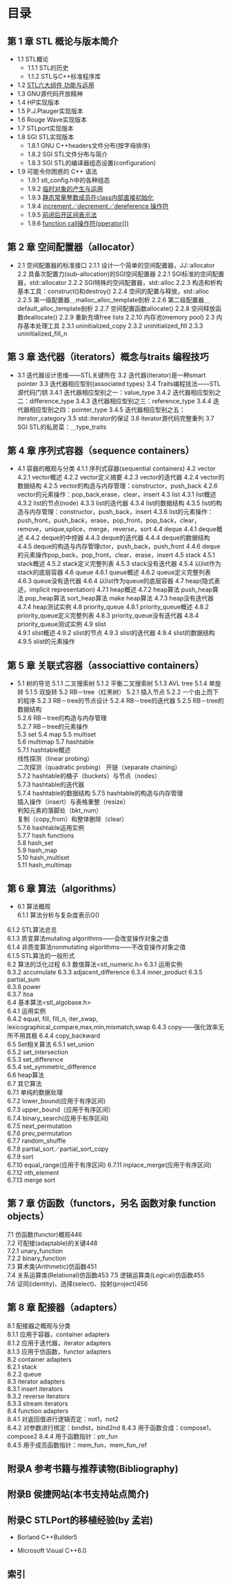 # 目录

## 第 1 章  STL 概论与版本简介

- 1.1 STL概论
    - 1.1.1 STL的历史
    - 1.1.2 STL与C++标准程序库
- 1.2 [STL六大组件 功能与运用](file/1.2STL六大组件（功能与运用）.md)
- 1.3 GNU源代码开放精神
- 1.4 HP实现版本
- 1.5 P.J.Plauger实现版本
- 1.6 Rouge Wave实现版本
- 1.7 STLport实现版本
- 1.8 SGI STL实现版本
    - 1.8.1 GNU C++headers文件分布(按字母排序)
    - 1.8.2 SGI STL文件分布与简介
    - 1.8.3 SGI STL的编译器组态设置(configuration)
- 1.9 可能令你困惑的 C++ 语法
    - 1.9.1 stl_config.h中的各种组态
    - 1.9.2 [临时对象的产生与运用](file/1.9.2临时对象的产生与运用.md)
    - 1.9.3 [静态常量整数成员在class内部直接初始化](file/1.9.3静态常置整数成员在class内部直接初始化.md)
    - 1.9.4 [increment／decrement／dereference 操作符](file/1.9.4increment／decrement／dereference操作符.md)
    - 1.9.5 [前闭后开区间表示法](file/1.9.5前闭后开区间表示法.md)
    - 1.9.6 [function call操作符(operator())](file/1.9.6functioncall操作符.md)

## 第 2 章  空间配置器（allocator）

- 2.1 空间配置器的标准接口
    2.1.1 设计一个简单的空间配置器，JJ::allocator
    2.2 具备次配置力(sub-allocation)的SGI空间配置器
    2.2.1 SGI标准的空间配置器，std::allocator
    2.2.2 SGI特殊的空间配置器，std::alloc
    2.2.3 构造和析构基本工具：construct()和destroy()
    2.2.4 空间的配置与释放，std::alloc
    2.2.5 第一级配置器＿malloc_alloc_template剖析
    2.2.6 第二级配置器＿default_alloc_template剖析
    2.2.7 空间配置函数allocate()
    2.2.8 空间释放函数deallocate()
    2.2.9 重新充填free lists
    2.2.10 内存池(memory pool)
    2.3 内存基本处理工具
    2.3.1 uninitialized_copy
    2.3.2 uninitialized_fill
    2.3.3 uninitialized_fill_n

## 第 3 章  迭代器（iterators）概念与traits 编程技巧

- 3.1 迭代器设计思维——STL关键所在
    3.2 迭代器(iterator)是一种smart pointer
    3.3 迭代器相应型别(associated types)
    3.4 Traits编程技法——STL源代码门钥
    3.4.1 迭代器相应型别之一：value_type
    3.4.2 迭代器相应型别之二：difference_type
    3.4.3 迭代器相应型别之三：reference_type
    3.4.4 迭代器相应型别之四：pointer_type
    3.4.5 迭代器相应型别之五：iterator_category
    3.5 std::iterator的保证
    3.6 iterator源代码完整重列
    3.7 SGI STL的私房菜：＿type_traits

## 第 4 章  序列式容器（sequence containers）

- 4.1 容器的概观与分类
    4.1.1 序列式容器(sequential containers)
    4.2 vector
    4.2.1 vector概述
    4.2.2 vector定义摘要
    4.2.3 vector的迭代器
    4.2.4 vector的数据结构
    4.2.5 vector的构造与内存管理：constructor，push_back
    4.2.6 vector的元素操作：pop_back,erase，clear，insert
    4.3 list
    4.3.1 list概述
    4.3.2 list的节点(node)	
    4.3.3 list的迭代器
    4.3.4 list的数据结构
    4.3.5 list的构造与内存管理：constructor，push_back，insert
    4.3.6 list的元素操作：push_front，push_back，erase，pop_front，pop_back，clear，remove，unique,splice，merge，reverse，sort
    4.4 deque
    4.4.1 deque概述
    4.4.2 deque的中控器
    4.4.3 deque的迭代器
    4.4.4 deque的数据结构
    4.4.5 deque的构造与内存管理ctor，push_back，push_front
    4.4.6 deque的元素操作pop_back，pop_front，clear，erase，insert
    4.5 stack
    4.5.1 stack概述
    4.5.2 stack定义完整列表
    4.5.3 stack没有迭代器
    4.5.4 以list作为stack的底层容器
    4.6 queue
    4.6.1 queue概述
    4.6.2 queue定义完整列表
    4.6.3 queue没有迭代器
    4.6.4 以list作为queue的底层容器
    4.7 heap(隐式表述，implicit representation)
    4.7.1 heap概述
    4.7.2 heap算法
    push_heap算法
    pop_heap算法
    sort_heap算法
    make heap算法
    4.7.3 heap没有迭代器
    4.7.4 heap测试实例
    4.8 priority_queue
    4.8.1 priority_queue概述
    4.8.2 priority_queue定义完整列表
    4.8.3 priority_queue没有迭代器
    4.8.4 priority_queue测试实例
    4.9 slist 	
    4.9.1 slist概述
    4.9.2 slist的节点
    4.9.3 slist的迭代器	
    4.9.4 slist的数据结构
    4.9.5 slist的元素操作

## 第 5 章  关联式容器（associattive containers）

- 5.1 树的导览
    5.1.1 二叉搜索树
    5.1.2 平衡二叉搜索树
    5.1.3 AVL tree
    5.1.4 单旋转
    5.1.5 双旋转
    5.2 RB－tree（红黑树）
    5.2.1 插入节点
    5.2.2 一个由上而下的程序
    5.2.3 RB－tree的节点设计 
    5.2.4 RB－tree的迭代器 
    5.2.5 RB－tree的数据结构 	
    5.2.6 RB－tree的构造与内存管理 	
    5.2.7 RB－tree的元素操作 	
    5.3 set	
    5.4 map	
    5.5 multiset	
    5.6 multimap
    5.7 hashtable	
    5.7.1 hashtable概述 	
    线性探测（linear probing）	
    二次探测（quadratic probing）	
    开链（separate chaining）	
    5.7.2 hashtable的桶子（buckets）与节点（nodes） 	
    5.7.3 hashtable的迭代器 	
    5.7.4 hashtable的数据结构 
    5.7.5 hashtable的构造与内存管理 	
    插入操作（insert）与表格重整（resize）	
    判知元素的落脚处（bkt_num）	
    复制（copy_from）和整体删除（clear）	
    5.7.6 hashtable运用实例 	
    5.7.7 hash functions 	
    5.8 hash_set	
    5.9 hash_map	
    5.10 hash_multiset	
    5.11 hash_multimap	

## 第 6 章  算法（algorithms）

- 6.1 算法概观	
    6.1.1 算法分析与复杂度表示O()

6.1.2 STL算法总览 	
6.1.3 质变算法mutating algorithms——会改变操作对象之值 	
6.1.4 非质变算法nonmutating algorithms——不改变操作对象之值 	
6.1.5 STL算法的一般形式 	
6.2 算法的泛化过程	
6.3 数值算法<stl_numeric.h>	
6.3.1 运用实例 	
6.3.2 accumulate 
6.3.3 adjacent_difference 
6.3.4 inner_product 
6.3.5 partial_sum 	
6.3.6 power 	
6.3.7 itoa 	
6.4 基本算法<stl_algobase.h>	
6.4.1 运用实例 	
6.4.2 equal, fill, fill_n, iter_swap, lexicographical_compare,max,min,mismatch,swap
6.4.3 copy——强化效率无所不用其极 
6.4.4 copy_backward 	
6.5 Set相关算法	
6.5.1 set_union 	
6.5.2 set_intersection 	
6.5.3 set_difference 	
6.5.4 set_symmetric_difference 	
6.6 heap算法	
6.7 其它算法	
6.7.1 单纯的数据处理 	
6.7.2 lower_bound(应用于有序区间)	
6.7.3 upper_bound（应用于有序区间） 	
6.7.4 binary_search(应用于有序区间)	
6.7.5 next_permutation 	
6.7.6 prev_permutation 	
6.7.7 random_shuffle 	
6.7.8 partial_sort／partial_sort_copy 	
6.7.9 sort 	
6.7.10 equal_range(应用于有序区间)	
6.7.11 inplace_merge(应用于有序区间)	
6.7.12 nth_element 	
6.7.13 merge sort 	

## 第 7 章  仿函数（functors，另名 函数对象 function objects）

7.1 仿函数(functor)概观446	
7.2 可配接(adaptable)的关键448	
7.2.1 unary_function 	
7.2.2 binary_function 	
7.3 算术类(Arithmetic)仿函数451	
7.4 关系运算类(Relational)仿函数453	
7.5 逻辑运算类(Logical)仿函数455	
7.6 证同(identity)、选择(select)、投射(project)456

## 第 8 章  配接器（adapters）

8.1 配接器之概观与分类	
8.1.1 应用于容器，container adapters 	
8.1.2 应用于迭代器，iterator adapters 	
8.1.3 应用于仿函数，functor adapters 	
8.2 container adapters	
8.2.1 stack 	
8.2.2 queue 	
8.3 iterator adapters	
8.3.1 insert iterators 	
8.3.2 reverse iterators 	
8.3.3 stream iterators 	
8.4 function adapters	
8.4.1 对返回值进行逻辑否定：not1，not2 	
8.4.2 对参数进行绑定：bindlst，bind2nd 
8.4.3 用于函数合成：compose1，compose2 
8.4.4 用于函数指针：ptr_fun 	
8.4.5 用于成员函数指针：mem_fun，mem_fun_ref

## 附录A 参考书籍与推荐读物(Bibliography)

## 附录B 侯捷网站(本书支持站点简介)

## 附录C STLPort的移植经验(by 孟岩)

- Borland C++Builder5

- Microsoft Visual C++6.0

## 索引